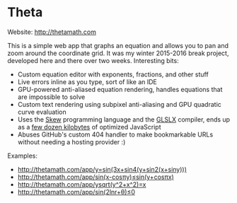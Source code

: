 # Theta

Website: http://thetamath.com

This is a simple web app that graphs an equation and allows you to pan and zoom around the coordinate grid. It was my winter 2015-2016 break project, developed here and there over two weeks. Interesting bits:

* Custom equation editor with exponents, fractions, and other stuff
* Live errors inline as you type, sort of like an IDE
* GPU-powered anti-aliased equation rendering, handles equations that are impossible to solve
* Custom text rendering using subpixel anti-aliasing and GPU quadratic curve evaluation
* Uses the [Skew](http://skew-lang.org/) programming language and the [GLSLX](http://evanw.github.io/glslx/) compiler, ends up as a [few dozen kilobytes](http://thetamath.com/compiled.js) of optimized JavaScript
* Abuses GitHub's custom 404 handler to make bookmarkable URLs without needing a hosting provider :)

Examples:

* http://thetamath.com/app/y=sin(3x+sin4(y+sin2(x+siny)))
* http://thetamath.com/app/sin(x-cosπy)≤sin(y+cosπx)
* http://thetamath.com/app/ysqrt(y^2+x^2)=x
* http://thetamath.com/app/sin(2lnr+θ)≤0

